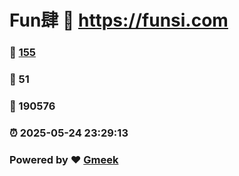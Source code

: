# Fun肆 :link: https://funsi.com 
### :page_facing_up: [155](https://funsi.com/tag.html) 
### :speech_balloon: 51 
### :hibiscus: 190576 
### :alarm_clock: 2025-05-24 23:29:13 
### Powered by :heart: [Gmeek](https://github.com/Meekdai/Gmeek)
